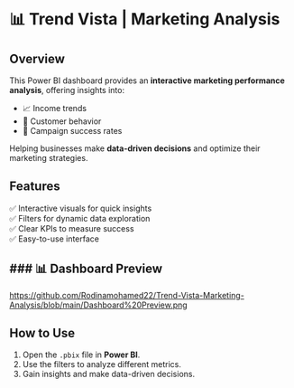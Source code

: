 # 📊 Trend Vista | Marketing Analysis

## Overview
This Power BI dashboard provides an **interactive marketing performance analysis**, offering insights into:
- 📈 Income trends  
- 👥 Customer behavior  
- 🎯 Campaign success rates  

Helping businesses make **data-driven decisions** and optimize their marketing strategies.  

## Features
✅ Interactive visuals for quick insights  
✅ Filters for dynamic data exploration  
✅ Clear KPIs to measure success  
✅ Easy-to-use interface  

## ### 📊 Dashboard Preview
https://github.com/Rodinamohamed22/Trend-Vista-Marketing-Analysis/blob/main/Dashboard%20Preview.png


## How to Use
1. Open the `.pbix` file in **Power BI**.  
2. Use the filters to analyze different metrics.  
3. Gain insights and make data-driven decisions.

